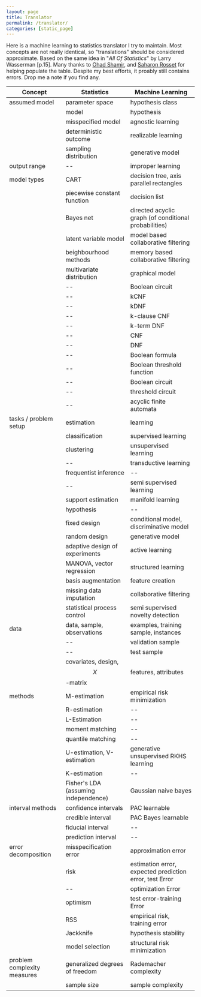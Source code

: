```yaml
---
layout: page
title: Translator
permalink: /translator/
categories: [static_page]
---
```


Here is a machine learning to statistics translator I try to maintain. 
Most concepts are not really identical, so "translations" should be considered approximate.
Based on the same idea in "_All Of Statistics_" by Larry Wasserman [p.15].
Many thanks to [Ohad Shamir](http://www.wisdom.weizmann.ac.il/~shamiro/), and [Saharon Rosset](http://www.tau.ac.il/~saharon/) for helping populate the table. 
Despite my best efforts, it proably still contains errors. Drop me a note if you find any.



|__Concept__      |__Statistics__     |__Machine Learning__|  
|-----------------|-------------------|-------------------|
|  assumed model  |parameter space    |hypothesis class   |           
|                 |model              |hypothesis         |           
|                 |misspecified model |agnostic learning  |           
|                 |deterministic outcome|realizable learning|         
|                 |sampling distribution|generative model |           
|output range     |--                 |improper learning  |           
|model types      | CART              |decision tree, axis parallel rectangles|
|                 |piecewise constant function|decision list|     
|                 |Bayes net          |directed acyclic graph (of conditional probabilities)|
|                 |latent variable model|model based collaborative filtering|
|                 |beighbourhood methods|memory based collaborative filtering|
|                 |multivariate distribution|graphical model|         
|                 |--                 |Boolean circuit    |           
|                 |--                 |kCNF               |           
|                 |--                 |kDNF               |           
|                 |--                 |k-clause CNF       |           
|                 |--                 |k-term DNF         |           
|                 |--                 |CNF                |           
|                 |--                 |DNF                |           
|                 |--                 |Boolean formula    |           
|                 |--                 |Boolean threshold function|    
|                 |--                 |Boolean circuit    |           
|                 |--                 |threshold circuit  |           
|                 |--                 |acyclic finite automata|       
|tasks / problem setup|estimation     |learning           |           
|                 |classification     |supervised learning|           
|                 |clustering         |unsupervised learning|         
|                 |--         |transductive learning      |             
|                 |frequentist inference  |--             |             
|                 |--                     |semi supervised learning|    
|                 |support estimation     |manifold learning|           
|                 |hypothesis             |--               |           
|                 |fixed design           |conditional model, discriminative model|
|                 |random design          |generative model |           
|                 |adaptive design of experiments|active learning|      
|                 |MANOVA, vector regression|structured learning|       
|                 |basis augmentation     |feature creation|            
|                 |missing data imputation|collaborative filtering|     
|                 |statistical process control|semi supervised novelty detection|
|data             |data, sample, observations|examples, training sample, instances|
|                 |--                     |validation sample|           
|                 |--                     |test sample      |           
|                 |covariates, design, $$X$$-matrix|features, attributes|      
|methods          |M-estimation             |empirical risk minimization|           
|                 |R-estimation             |--                         |           
|                 |L-Estimation             |--                         |           
|                 |moment matching          |--                         |           
|                 |quantile matching        |--                         |           
|                 |U-estimation, V-estimation|generative unsupervised RKHS learning|
|                 |K-estimation             |--                         |           
|                 |Fisher's LDA (assuming independence)|Gaussian naive bayes|       
|interval methods |confidence intervals     |PAC learnable              |           
|                 |credible interval        |PAC Bayes learnable        |           
|                 |fiducial interval        |--                         |           
|                 |prediction interval      |--                         |           
|error decomposition|misspecification error|approximation error         |           
|                 |risk                     |estimation error, expected prediction error, test Error|
|                 |--                       |optimization Error         |           
|                 |optimism                 |test error-training Error  |           
|                 |RSS                      |empirical risk, training error|        
|                 |Jackknife                |hypothesis stability       |           
|                 |model selection          |structural risk minimization|          
|problem complexity measures|generalized degrees of freedom|Rademacher complexity|  
|                 |sample size              |sample complexity          |           



